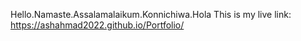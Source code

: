 Hello.Namaste.Assalamalaikum.Konnichiwa.Hola
This is my live link:  https://ashahmad2022.github.io/Portfolio/
